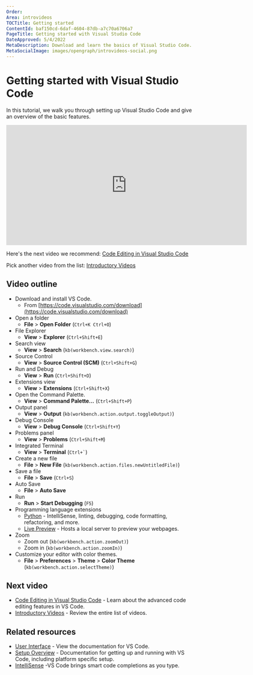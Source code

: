 ```yaml
---
Order:
Area: introvideos
TOCTitle: Getting started
ContentId: baf150cd-6daf-4604-87db-a7c70a6706a7
PageTitle: Getting started with Visual Studio Code
DateApproved: 5/4/2022
MetaDescription: Download and learn the basics of Visual Studio Code.
MetaSocialImage: images/opengraph/introvideos-social.png
---
```


# Getting started with Visual Studio Code

In this tutorial, we walk you through setting up Visual Studio Code and give an overview of the basic features.

<iframe src="https://www.youtube-nocookie.com/embed/B-s71n0dHUk?autoplay=true" width="640" height="320" allowFullScreen="true" frameBorder="0" title="Getting Started with Visual Studio Code"></iframe>

Here's the next video we recommend: [Code Editing in Visual Studio Code](/docs/introvideos/codeediting.md)

Pick another video from the list: [Introductory Videos](/docs/getstarted/introvideos.md)

## Video outline

- Download and install VS Code.
  - From [https://code.visualstudio.com/download](https://code.visualstudio.com/download)
- Open a folder
  - **File** > **Open Folder** (`Ctrl+K Ctrl+O`)
- File Explorer
  - **View** > **Explorer** (`Ctrl+Shift+E`)
- Search view
  - **View** > **Search** (`kb(workbench.view.search)`)
- Source Control
  - **View** > **Source Control (SCM)** (`Ctrl+Shift+G`)
- Run and Debug
  - **View** > **Run** (`Ctrl+Shift+D`)
- Extensions view
  - **View** > **Extensions** (`Ctrl+Shift+X`)
- Open the Command Palette.
  - **View** > **Command Palette...** (`Ctrl+Shift+P`)
- Output panel
  - **View** > **Output** (`kb(workbench.action.output.toggleOutput)`)
- Debug Console
  - **View** > **Debug Console** (`Ctrl+Shift+Y`)
- Problems panel
  - **View** > **Problems** (`Ctrl+Shift+M`)
- Integrated Terminal
  - **View** > **Terminal** (`` Ctrl+` ``)
- Create a new file
  - **File** > **New File** (`kb(workbench.action.files.newUntitledFile)`)
- Save a file
  - **File** > **Save** (`Ctrl+S`)
- Auto Save
  - **File** > **Auto Save**
- Run
  - **Run** > **Start Debugging** (`F5`)
- Programming language extensions
  - [Python](https://marketplace.visualstudio.com/items?itemName=ms-python.python) - IntelliSense, linting, debugging, code formatting, refactoring, and more.
  - [Live Preview](https://marketplace.visualstudio.com/items?itemName=ms-vscode.live-server) - Hosts a local server to preview your webpages.
- Zoom
  - Zoom out (`kb(workbench.action.zoomOut)`)
  - Zoom in (`kb(workbench.action.zoomIn)`)
- Customize your editor with color themes.
  - **File** > **Preferences** > **Theme** > **Color Theme** (`kb(workbench.action.selectTheme)`)

## Next video

- [Code Editing in Visual Studio Code](/docs/introvideos/codeediting.md) - Learn about the advanced code editing features in VS Code.
- [Introductory Videos](/docs/getstarted/introvideos.md) - Review the entire list of videos.

## Related resources

- [User Interface](/docs/getstarted/userinterface.md) - View the documentation for VS Code.
- [Setup Overview](/docs/setup/setup-overview.md) - Documentation for getting up and running with VS Code, including platform specific setup.
- [IntelliSense](/docs/editor/intellisense.md) -VS Code brings smart code completions as you type.
